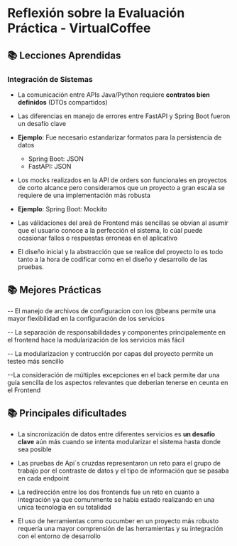 # Reflexión sobre la Evaluación Práctica - VirtualCoffee

## 📚 Lecciones Aprendidas

### Integración de Sistemas
- La comunicación entre APIs Java/Python requiere **contratos bien definidos** (DTOs compartidos)

- Las diferencias en manejo de errores entre FastAPI y Spring Boot fueron un desafío clave
- **Ejemplo**: Fue necesario  estandarizar formatos para la persistencia de datos
  - Spring Boot: JSON
  - FastAPI: JSON

- Los mocks realizados en la API de orders son funcionales en proyectos de corto alcance pero consideramos que un proyecto a gran escala se requiere de una implementación más robusta
- **Ejemplo**: Spring Boot: Mockito

- Las válidaciones del areá de Frontend más sencillas se obvian al asumir que el usuario  conoce a la perfección el sistema, lo cúal puede  ocasionar  fallos o respuestas erroneas en el aplicativo

- El diseño inicial y la abstracción que se realice del proyecto lo es todo tanto a la hora de codificar como en el diseño y desarrollo de las pruebas. 

## 📚 Mejores Prácticas

-- El manejo de archivos de configuracion con los @beans permite una mayor
flexibilidad en la configuración de los servicios

-- La separación de responsabilidades y componentes principalemente en el frontend hace la modularización de los servicios más fácil

-- La modularizacion y contrucción por capas del proyecto permite un testeo más sencillo

--La consideración de múltiples excepciones en el back permite dar una guía sencilla de los aspectos relevantes que deberian tenerse en ceunta en el Frontend

## 📚 Principales dificultades

- La sincronización de datos entre diferentes servicios es **un desafío clave** aún más cuando se intenta modularizar el sistema hasta donde sea posible


- Las pruebas de Api´s cruzdas representaron un reto para el grupo de trabajo por el
contraste de datos y el tipo de información que se pasaba en cada endpoint

- La redirección entre los dos frontends fue un reto en cuanto a integración ya que comunmente se habia estado realizando en una unica tecnologia en su totalidad

- El uso de herramientas como cucumber en un proyecto más robusto requería una mayor
comprensión de las herramientas y su integración con el entorno de desarrollo

